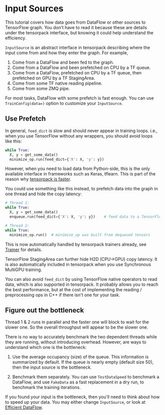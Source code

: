 
# Input Sources

This tutorial covers how data goes from DataFlow or other sources to TensorFlow graph.
You don't have to read it because these are details under the tensorpack interface, but knowing it could help understand the efficiency.

`InputSource` is an abstract interface in tensorpack describing where the input come from and how they enter the graph.
For example,

1. Come from a DataFlow and been fed to the graph.
2. Come from a DataFlow and been prefetched on CPU by a TF queue.
3. Come from a DataFlow, prefetched on CPU by a TF queue, then prefetched on GPU by a TF StagingArea.
4. Come from some TF native reading pipeline.
5. Come from some ZMQ pipe.

For most tasks, DataFlow with some prefetch is fast enough. You can use `TrainConfig(data=)` option
to customize your `InputSource`.

## Use Prefetch

In general, `feed_dict` is slow and should never appear in training loops.
i.e., when you use TensorFlow without any wrappers, you should avoid loops like this:
```python
while True:
  X, y = get_some_data()
  minimize_op.run(feed_dict={'X': X, 'y': y})
```
However, when you need to load data from Python-side, this is the only available interface in frameworks such as Keras, tflearn.
This is part of the reason why [tensorpack is faster](https://gist.github.com/ppwwyyxx/8d95da79f8d97036a7d67c2416c851b6).

You could use something like this instead, to prefetch data into the graph in one thread and hide the copy latency:
```python
# Thread 1:
while True:
  X, y = get_some_data()
  enqueue.run(feed_dict={'X': X, 'y': y})	 # feed data to a TensorFlow queue

# Thread 2:
while True:
  minimize_op.run()	 # minimize_op was built from dequeued tensors
```

This is now automatically handled by tensorpack trainers already, see [Trainer](trainer.md) for details.

TensorFlow StagingArea can further hide H2D (CPU->GPU) copy latency.
It is also automatically included in tensorpack when you use Synchronous MultiGPU training.

You can also avoid `feed_dict` by using TensorFlow native operators to read data, which is also supported in tensorpack.
It probably allows you to reach the best performance,
but at the cost of implementing the reading / preprocessing ops in C++ if there isn't one for your task.

## Figure out the bottleneck

Thread 1 & 2 runs in parallel and the faster one will block to wait for the slower one.
So the overall throughput will appear to be the slower one.

There is no way to accurately benchmark the two dependent threads while they are running,
without introducing overhead. However, are ways to understand which one is the bottleneck:

1. Use the average occupancy (size) of the queue. This information is summarized by default.
	If the queue is nearly empty (default size 50), then the input source is the bottleneck.

2. Benchmark them separately. You can use `TestDataSpeed` to benchmark a DataFlow, and
	 use `FakeData` as a fast replacement in a dry run, to benchmark the training iterations.

If you found your input is the bottleneck, then you'll need to think about how to speed up your data.
You may either change `InputSource`, or look at [Efficient DataFlow](http://tensorpack.readthedocs.io/en/latest/tutorial/efficient-dataflow.html).
